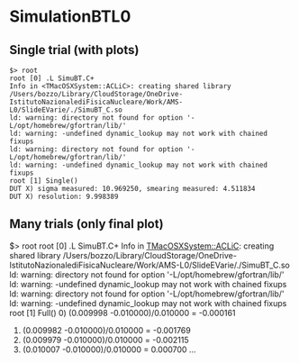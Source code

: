 # SimulationBTL0

## Single trial (with plots)

```
$> root
root [0] .L SimuBT.C+
Info in <TMacOSXSystem::ACLiC>: creating shared library /Users/bozzo/Library/CloudStorage/OneDrive-IstitutoNazionalediFisicaNucleare/Work/AMS-L0/SlideEVarie/./SimuBT_C.so
ld: warning: directory not found for option '-L/opt/homebrew/gfortran/lib/'
ld: warning: -undefined dynamic_lookup may not work with chained fixups
ld: warning: directory not found for option '-L/opt/homebrew/gfortran/lib/'
ld: warning: -undefined dynamic_lookup may not work with chained fixups
root [1] Single()
DUT X) sigma measured: 10.969250, smearing measured: 4.511834
DUT X) resolution: 9.998389
```

## Many trials (only final plot)
$> root
root [0] .L SimuBT.C+
Info in <TMacOSXSystem::ACLiC>: creating shared library /Users/bozzo/Library/CloudStorage/OneDrive-IstitutoNazionalediFisicaNucleare/Work/AMS-L0/SlideEVarie/./SimuBT_C.so
ld: warning: directory not found for option '-L/opt/homebrew/gfortran/lib/'
ld: warning: -undefined dynamic_lookup may not work with chained fixups
ld: warning: directory not found for option '-L/opt/homebrew/gfortran/lib/'
ld: warning: -undefined dynamic_lookup may not work with chained fixups
root [1] Full()
0) (0.009998 -0.010000)/0.010000 = -0.000161
1) (0.009982 -0.010000)/0.010000 = -0.001769
2) (0.009979 -0.010000)/0.010000 = -0.002115
3) (0.010007 -0.010000)/0.010000 = 0.000700
...
```